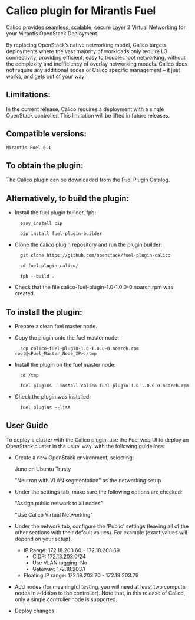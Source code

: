 Calico plugin for Mirantis Fuel
===============================

Calico provides seamless, scalable, secure Layer 3 Virtual Networking for your
Mirantis OpenStack Deployment.

By replacing OpenStack’s native networking model, Calico targets deployments 
where the vast majority of workloads only require L3 connectivity, providing 
efficient, easy to troubleshoot networking, without the complexity and 
inefficiency of overlay networking models. Calico does not require any 
additional nodes or Calico specific management – it just works, and gets out 
of your way!

Limitations:
------------

In the current release, Calico requires a deployment with a single OpenStack
controller. This limitation will be lifted in future releases.

Compatible versions:
--------------------

	Mirantis Fuel 6.1

To obtain the plugin:
---------------------

The Calico plugin can be downloaded from the [Fuel Plugin Catalog](
https://www.mirantis.com/products/openstack-drivers-and-plugins/fuel-plugins/).

Alternatively, to build the plugin:
-----------------------------------

- Install the fuel plugin builder, fpb:

		easy_install pip

		pip install fuel-plugin-builder

- Clone the calico plugin repository and run the plugin builder:

		git clone https://github.com/openstack/fuel-plugin-calico

		cd fuel-plugin-calico/

		fpb --build .

- Check that the file calico-fuel-plugin-1.0-1.0.0-0.noarch.rpm was created.


To install the plugin:
----------------------

- Prepare a clean fuel master node.

- Copy the plugin onto the fuel master node:

		scp calico-fuel-plugin-1.0-1.0.0-0.noarch.rpm root@<Fuel_Master_Node_IP>:/tmp

- Install the plugin on the fuel master node:

		cd /tmp

		fuel plugins --install calico-fuel-plugin-1.0-1.0.0-0.noarch.rpm

- Check the plugin was installed:

		fuel plugins --list


User Guide
----------

To deploy a cluster with the Calico plugin, use the Fuel web UI to deploy an
OpenStack cluster in the usual way, with the following guidelines:

- Create a new OpenStack environment, selecting:

	Juno on Ubuntu Trusty

	"Neutron with VLAN segmentation" as the networking setup

- Under the settings tab, make sure the following options are checked:

	"Assign public network to all nodes"

	"Use Calico Virtual Networking"

- Under the network tab, configure the 'Public' settings (leaving all of the 
  other sections with their default values). For example (exact values will
  depend on your setup):

	- IP Range: 172.18.203.60 - 172.18.203.69
        - CIDR: 172.18.203.0/24
        - Use VLAN tagging: No
        - Gateway: 172.18.203.1 
	- Floating IP range: 172.18.203.70 - 172.18.203.79

- Add nodes (for meaningful testing, you will need at least two compute nodes
  in addition to the controller). Note that, in this release of Calico, only
  a single controller node is supported.

- Deploy changes

